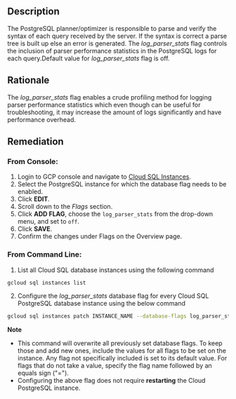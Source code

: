 ## Description

The PostgreSQL planner/optimizer is responsible to parse and verify the syntax of each query received by the server. If the syntax is correct a parse tree is built up else an error is generated. The *log_parser_stats* flag controls the inclusion of parser performance statistics in the PostgreSQL logs for each query.Default value for *log_parser_stats* flag is off.

## Rationale

The *log_parser_stats* flag enables a crude profiling method for logging parser performance statistics which even though can be useful for troubleshooting, it may increase the amount of logs significantly and have performance overhead.

## Remediation

### From Console:

1. Login to GCP console and navigate to [Cloud SQL Instances](https://console.cloud.google.com/sql/).
2. Select the PostgreSQL instance for which the database flag needs to be enabled.
3. Click **EDIT**.
4. Scroll down to the *Flags* section.
5. Click **ADD FLAG**, choose the `log_parser_stats` from the drop-down menu, and set to `off`.
6. Click **SAVE**.
7. Confirm the changes under Flags on the Overview page.

### From Command Line:

1. List all Cloud SQL database instances using the following command

```bash
gcloud sql instances list
```
2. Configure the *log_parser_stats* database flag for every Cloud SQL PostgreSQL database instance using the below command

```bash
gcloud sql instances patch INSTANCE_NAME --database-flags log_parser_stats=off
```

**Note**
- This command will overwrite all previously set database flags. To keep those and add new ones, include the values for all flags to be set on the instance. Any flag not specifically included is set to its default value. For flags that do not take a value, specify the flag name followed by an equals sign ("=").
- Configuring the above flag does not require **restarting** the Cloud PostgreSQL instance.